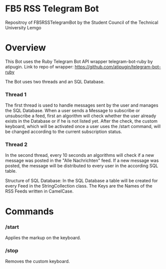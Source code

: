 # FB5 RSS Telegram Bot
Repositroy of FB5RSSTelegramBot by the Student Council of the Technical University Lemgo

# Overview
This Bot uses the Ruby Telegram Bot API wrapper telegram-bot-ruby by atipugin.
Link to repo of wrapper: https://github.com/atipugin/telegram-bot-ruby


The Bot uses two threads and an SQL Database.

### Thread 1

The first thread is used to handle messages sent by the user and manages the SQL Database.
When a user sends a Message to subscribe or unsubscribe a feed, first an algorithm will check whether the user already exists in the Database or if he is not listed yet.
After the check, the custom keyboard, which will be activated once a user uses the /start command, will be changed according to the current subscription status.

### Thread 2

In the second thread, every 10 seconds an algorithms will check if a new message was posted in the "Alle Nachrichten" feed. If a new message was posted, the message will be distributed to every user in the according SQL table.

Structure of SQL Database:
In the SQL Database a table will be created for every Feed in the StringCollection class.
The Keys are the Names of the RSS Feeds written in CamelCase.


# Commands

### /start

Applies the markup on the keyboard.

### /stop

Removes the custom keyboard.



